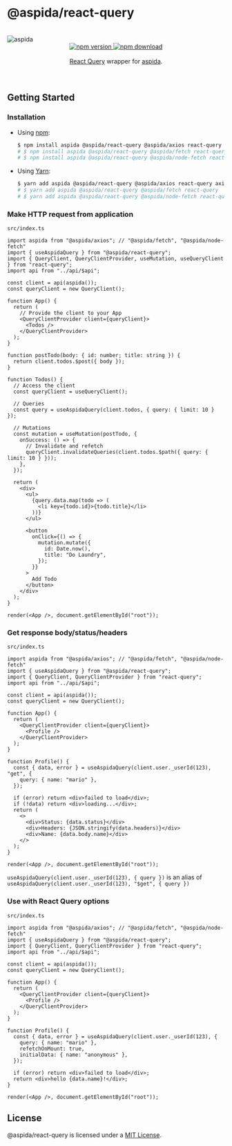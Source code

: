 # @aspida/react-query

<br />
<img src="https://aspida.github.io/aspida/logos/png/logo.png" alt="aspida" title="aspida" />
<div align="center">
  <a href="https://www.npmjs.com/package/@aspida/react-query">
    <img src="https://img.shields.io/npm/v/@aspida/react-query" alt="npm version" />
  </a>
  <a href="https://www.npmjs.com/package/@aspida/react-query">
    <img src="https://img.shields.io/npm/dm/@aspida/react-query" alt="npm download" />
  </a>
</div>
<br />
<div align="center"><a href="https://react-query.tanstack.com/">React Query</a> wrapper for <a href="https://github.com/aspida/aspida/">aspida</a>.</div>
<br />
<br />

## Getting Started

### Installation

- Using [npm](https://www.npmjs.com/):

  ```sh
  $ npm install aspida @aspida/react-query @aspida/axios react-query axios
  # $ npm install aspida @aspida/react-query @aspida/fetch react-query
  # $ npm install aspida @aspida/react-query @aspida/node-fetch react-query node-fetch
  ```

- Using [Yarn](https://yarnpkg.com/):

  ```sh
  $ yarn add aspida @aspida/react-query @aspida/axios react-query axios
  # $ yarn add aspida @aspida/react-query @aspida/fetch react-query
  # $ yarn add aspida @aspida/react-query @aspida/node-fetch react-query node-fetch
  ```

### Make HTTP request from application

`src/index.ts`

```tsx
import aspida from "@aspida/axios"; // "@aspida/fetch", "@aspida/node-fetch"
import { useAspidaQuery } from "@aspida/react-query";
import { QueryClient, QueryClientProvider, useMutation, useQueryClient } from "react-query";
import api from "../api/$api";

const client = api(aspida());
const queryClient = new QueryClient();

function App() {
  return (
    // Provide the client to your App
    <QueryClientProvider client={queryClient}>
      <Todos />
    </QueryClientProvider>
  );
}

function postTodo(body: { id: number; title: string }) {
  return client.todos.$post({ body });
}

function Todos() {
  // Access the client
  const queryClient = useQueryClient();

  // Queries
  const query = useAspidaQuery(client.todos, { query: { limit: 10 } });

  // Mutations
  const mutation = useMutation(postTodo, {
    onSuccess: () => {
      // Invalidate and refetch
      queryClient.invalidateQueries(client.todos.$path({ query: { limit: 10 } }));
    },
  });

  return (
    <div>
      <ul>
        {query.data.map(todo => (
          <li key={todo.id}>{todo.title}</li>
        ))}
      </ul>

      <button
        onClick={() => {
          mutation.mutate({
            id: Date.now(),
            title: "Do Laundry",
          });
        }}
      >
        Add Todo
      </button>
    </div>
  );
}

render(<App />, document.getElementById("root"));
```

### Get response body/status/headers

`src/index.ts`

```tsx
import aspida from "@aspida/axios"; // "@aspida/fetch", "@aspida/node-fetch"
import { useAspidaQuery } from "@aspida/react-query";
import { QueryClient, QueryClientProvider } from "react-query";
import api from "../api/$api";

const client = api(aspida());
const queryClient = new QueryClient();

function App() {
  return (
    <QueryClientProvider client={queryClient}>
      <Profile />
    </QueryClientProvider>
  );
}

function Profile() {
  const { data, error } = useAspidaQuery(client.user._userId(123), "get", {
    query: { name: "mario" },
  });

  if (error) return <div>failed to load</div>;
  if (!data) return <div>loading...</div>;
  return (
    <>
      <div>Status: {data.status}</div>
      <div>Headers: {JSON.stringify(data.headers)}</div>
      <div>Name: {data.body.name}</div>
    </>
  );
}

render(<App />, document.getElementById("root"));
```

`useAspidaQuery(client.user._userId(123), { query })` is an alias of `useAspidaQuery(client.user._userId(123), "$get", { query })`

### Use with React Query options

`src/index.ts`

```tsx
import aspida from "@aspida/axios"; // "@aspida/fetch", "@aspida/node-fetch"
import { useAspidaQuery } from "@aspida/react-query";
import { QueryClient, QueryClientProvider } from "react-query";
import api from "../api/$api";

const client = api(aspida());
const queryClient = new QueryClient();

function App() {
  return (
    <QueryClientProvider client={queryClient}>
      <Profile />
    </QueryClientProvider>
  );
}

function Profile() {
  const { data, error } = useAspidaQuery(client.user._userId(123), {
    query: { name: "mario" },
    refetchOnMount: true,
    initialData: { name: "anonymous" },
  });

  if (error) return <div>failed to load</div>;
  return <div>hello {data.name}!</div>;
}

render(<App />, document.getElementById("root"));
```

## License

@aspida/react-query is licensed under a [MIT License](https://github.com/aspida/aspida/blob/master/packages/aspida-react-query/LICENSE).
